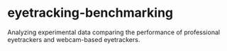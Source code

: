 # eyetracking-benchmarking
Analyzing experimental data comparing the performance of professional eyetrackers and webcam-based eyetrackers.

